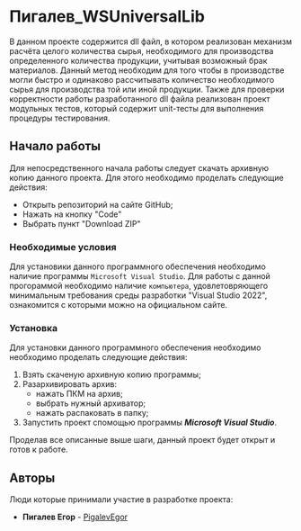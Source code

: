 # Пигалев_WSUniversalLib
В данном проекте содержится dll файл, в котором реализован механизм расчёта целого количества сырья, необходимого для производства определенного  количества продукции, учитывая возможный брак материалов. Данный метод необходим для того чтобы в производстве могли быстро и одинаково рассчитывать количество необходимого сырья для производства той или иной продукции. Также для проверки корректности работы разработанного dll файла реализован проект модульных тестов, который содержит unit-тесты для выполнения процедуры тестирования.
## Начало работы
Для непосредственного начала работы следует скачать архивную копию данного проекта. Для этого необходимо проделать следующие действия:
+ Открыть репозиторий на сайте GitHub;
+ Нажать на кнопку "Code"
+ Выбрать пункт "Download ZIP"
### Необходимые условия
Для установики данного программного обеспечения необходимо наличие программы ```Microsoft Visual Studio```.
Для работы с данной прогораммой необходимо наличие ```компьютера```, удовлетовряющего минимальным требования среды разработки "Visual Studio 2022", ознакомится с которыми можно на официальном сайте.
### Установка
Для установки данного программного обеспечения необходимо необходимо проделать следующие действия:
1. Взять скаченую архивную копию программы;
2. Разархивировать архив:
   + нажать ПКМ на архив;
   + выбрать нужный архиватор;
   + нажать распаковать в папку;
3. Запустить проект спомощью программы ***Microsoft Visual Studio***.

Проделав все описанные выше шаги, данный проект будет открыт и готов к работе.
## Авторы
Люди которые принимали участие в разработке проекта:
* **Пигалев Егор** - [PigalevEgor](https://github.com/EgorPigalev)
